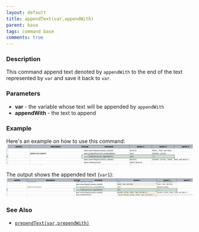 ```yaml
---
layout: default
title: appendText(var,appendWith)
parent: base
tags: command base
comments: true
---
```



### Description
This command append text denoted by `appendWith` to the end of the text represented by `var` and save it back to `var`.


### Parameters
- **var** \- the variable whose text will be appended by `appendWith`
- **appendWith** \- the text to append


### Example
Here's an example on how to use this command:
![script](image/appendText_01.png)

The output shows the appended text (`var1`):
![output](image/appendText_02.png)


### See Also
- [`prependText(var,prependWith)`](prependText(var,prependWith))
